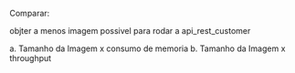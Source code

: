 Comparar:

objter a menos imagem possivel para rodar a api_rest_customer

a. Tamanho da Imagem x consumo de memoria 
b. Tamanho da Imagem x throughput


